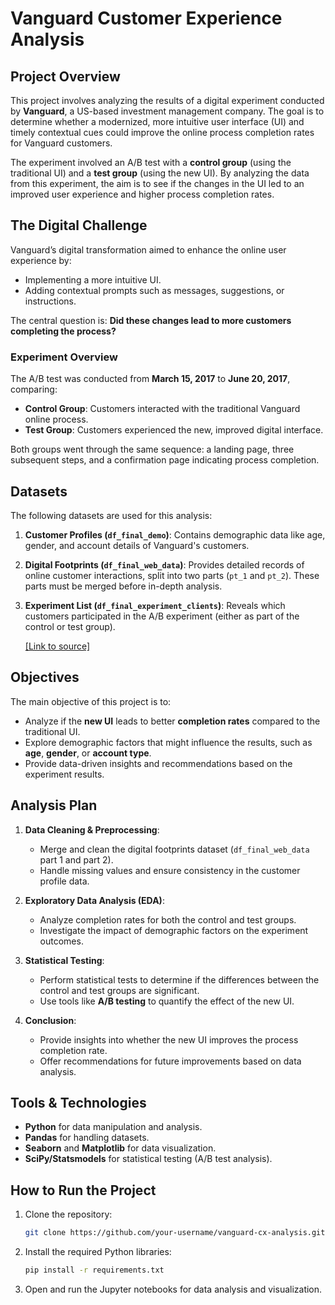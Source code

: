 # Vanguard Customer Experience Analysis

## Project Overview

This project involves analyzing the results of a digital experiment conducted by **Vanguard**, a US-based investment management company. The goal is to determine whether a modernized, more intuitive user interface (UI) and timely contextual cues could improve the online process completion rates for Vanguard customers.

The experiment involved an A/B test with a **control group** (using the traditional UI) and a **test group** (using the new UI). By analyzing the data from this experiment, the aim is to see if the changes in the UI led to an improved user experience and higher process completion rates.

## The Digital Challenge

Vanguard’s digital transformation aimed to enhance the online user experience by:
- Implementing a more intuitive UI.
- Adding contextual prompts such as messages, suggestions, or instructions.

The central question is: **Did these changes lead to more customers completing the process?**

### Experiment Overview
The A/B test was conducted from **March 15, 2017** to **June 20, 2017**, comparing:
- **Control Group**: Customers interacted with the traditional Vanguard online process.
- **Test Group**: Customers experienced the new, improved digital interface.

Both groups went through the same sequence: a landing page, three subsequent steps, and a confirmation page indicating process completion.

## Datasets

The following datasets are used for this analysis:

1. **Customer Profiles (`df_final_demo`)**: Contains demographic data like age, gender, and account details of Vanguard's customers.
   
2. **Digital Footprints (`df_final_web_data`)**: Provides detailed records of online customer interactions, split into two parts (`pt_1` and `pt_2`). These parts must be merged before in-depth analysis.

3. **Experiment List (`df_final_experiment_clients`)**: Reveals which customers participated in the A/B experiment (either as part of the control or test group).

    [\[Link to source\]](https://github.com/ivanalonsom/Project5_EDA_Inferential_Stats/tree/main/original_data)


## Objectives

The main objective of this project is to:
- Analyze if the **new UI** leads to better **completion rates** compared to the traditional UI.
- Explore demographic factors that might influence the results, such as **age**, **gender**, or **account type**.
- Provide data-driven insights and recommendations based on the experiment results.

## Analysis Plan

1. **Data Cleaning & Preprocessing**:
   - Merge and clean the digital footprints dataset (`df_final_web_data` part 1 and part 2).
   - Handle missing values and ensure consistency in the customer profile data.
   
2. **Exploratory Data Analysis (EDA)**:
   - Analyze completion rates for both the control and test groups.
   - Investigate the impact of demographic factors on the experiment outcomes.

3. **Statistical Testing**:
   - Perform statistical tests to determine if the differences between the control and test groups are significant.
   - Use tools like **A/B testing** to quantify the effect of the new UI.

4. **Conclusion**:
   - Provide insights into whether the new UI improves the process completion rate.
   - Offer recommendations for future improvements based on data analysis.

## Tools & Technologies

- **Python** for data manipulation and analysis.
- **Pandas** for handling datasets.
- **Seaborn** and **Matplotlib** for data visualization.
- **SciPy/Statsmodels** for statistical testing (A/B test analysis).

## How to Run the Project

1. Clone the repository:
   ```bash
   git clone https://github.com/your-username/vanguard-cx-analysis.git
2. Install the required Python libraries:
    ```bash
    pip install -r requirements.txt
3. Open and run the Jupyter notebooks for data analysis and visualization. 